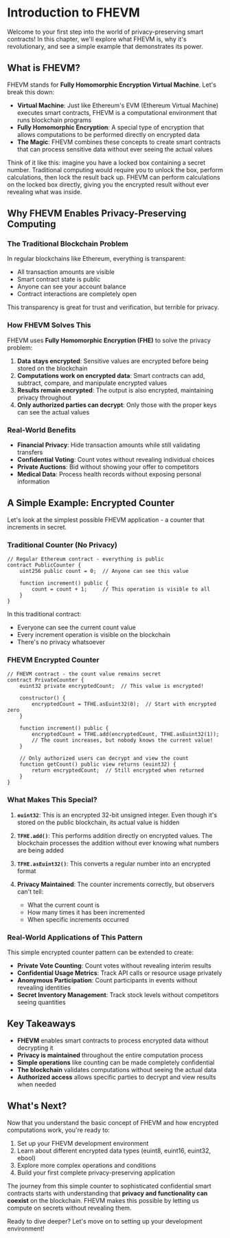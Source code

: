 # Introduction to FHEVM

Welcome to your first step into the world of privacy-preserving smart contracts! In this chapter, we'll explore what FHEVM is, why it's revolutionary, and see a simple example that demonstrates its power.

## What is FHEVM?

FHEVM stands for **Fully Homomorphic Encryption Virtual Machine**. Let's break this down:

- **Virtual Machine**: Just like Ethereum's EVM (Ethereum Virtual Machine) executes smart contracts, FHEVM is a computational environment that runs blockchain programs
- **Fully Homomorphic Encryption**: A special type of encryption that allows computations to be performed directly on encrypted data
- **The Magic**: FHEVM combines these concepts to create smart contracts that can process sensitive data without ever seeing the actual values

Think of it like this: imagine you have a locked box containing a secret number. Traditional computing would require you to unlock the box, perform calculations, then lock the result back up. FHEVM can perform calculations on the locked box directly, giving you the encrypted result without ever revealing what was inside.

## Why FHEVM Enables Privacy-Preserving Computing

### The Traditional Blockchain Problem

In regular blockchains like Ethereum, everything is transparent:
- All transaction amounts are visible
- Smart contract state is public
- Anyone can see your account balance
- Contract interactions are completely open

This transparency is great for trust and verification, but terrible for privacy.

### How FHEVM Solves This

FHEVM uses **Fully Homomorphic Encryption (FHE)** to solve the privacy problem:

1. **Data stays encrypted**: Sensitive values are encrypted before being stored on the blockchain
2. **Computations work on encrypted data**: Smart contracts can add, subtract, compare, and manipulate encrypted values
3. **Results remain encrypted**: The output is also encrypted, maintaining privacy throughout
4. **Only authorized parties can decrypt**: Only those with the proper keys can see the actual values

### Real-World Benefits

- **Financial Privacy**: Hide transaction amounts while still validating transfers
- **Confidential Voting**: Count votes without revealing individual choices
- **Private Auctions**: Bid without showing your offer to competitors
- **Medical Data**: Process health records without exposing personal information

## A Simple Example: Encrypted Counter

Let's look at the simplest possible FHEVM application - a counter that increments in secret.

### Traditional Counter (No Privacy)
```solidity
// Regular Ethereum contract - everything is public
contract PublicCounter {
    uint256 public count = 0;  // Anyone can see this value
    
    function increment() public {
        count = count + 1;     // This operation is visible to all
    }
}
```

In this traditional contract:
- Everyone can see the current count value
- Every increment operation is visible on the blockchain
- There's no privacy whatsoever

### FHEVM Encrypted Counter
```solidity
// FHEVM contract - the count value remains secret
contract PrivateCounter {
    euint32 private encryptedCount;  // This value is encrypted!
    
    constructor() {
        encryptedCount = TFHE.asEuint32(0);  // Start with encrypted zero
    }
    
    function increment() public {
        encryptedCount = TFHE.add(encryptedCount, TFHE.asEuint32(1));
        // The count increases, but nobody knows the current value!
    }
    
    // Only authorized users can decrypt and view the count
    function getCount() public view returns (euint32) {
        return encryptedCount;  // Still encrypted when returned
    }
}
```

### What Makes This Special?

1. **`euint32`**: This is an encrypted 32-bit unsigned integer. Even though it's stored on the public blockchain, its actual value is hidden

2. **`TFHE.add()`**: This performs addition directly on encrypted values. The blockchain processes the addition without ever knowing what numbers are being added

3. **`TFHE.asEuint32()`**: This converts a regular number into an encrypted format

4. **Privacy Maintained**: The counter increments correctly, but observers can't tell:
   - What the current count is
   - How many times it has been incremented
   - When specific increments occurred

### Real-World Applications of This Pattern

This simple encrypted counter pattern can be extended to create:

- **Private Vote Counting**: Count votes without revealing interim results
- **Confidential Usage Metrics**: Track API calls or resource usage privately
- **Anonymous Participation**: Count participants in events without revealing identities
- **Secret Inventory Management**: Track stock levels without competitors seeing quantities

## Key Takeaways

- **FHEVM** enables smart contracts to process encrypted data without decrypting it
- **Privacy is maintained** throughout the entire computation process
- **Simple operations** like counting can be made completely confidential
- **The blockchain** validates computations without seeing the actual data
- **Authorized access** allows specific parties to decrypt and view results when needed

## What's Next?

Now that you understand the basic concept of FHEVM and how encrypted computations work, you're ready to:

1. Set up your FHEVM development environment
2. Learn about different encrypted data types (euint8, euint16, euint32, ebool)
3. Explore more complex operations and conditions
4. Build your first complete privacy-preserving application

The journey from this simple counter to sophisticated confidential smart contracts starts with understanding that **privacy and functionality can coexist** on the blockchain. FHEVM makes this possible by letting us compute on secrets without revealing them.

Ready to dive deeper? Let's move on to setting up your development environment!
